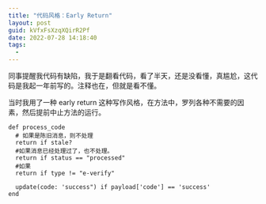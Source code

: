 ```yaml
---
title: "代码风格：Early Return"
layout: post
guid: kVfxFsXzqXQirR2Pf
date: 2022-07-28 14:18:40
tags:
  -
---
```


同事提醒我代码有缺陷，我于是翻看代码，看了半天，还是没看懂，真尴尬，这代码是我起一年前写的。注释也在，但就是看不懂。

当时我用了一种 early return 这种写作风格，在方法中，罗列各种不需要的因素，然后提前中止方法的运行。


```
def process_code
  # 如果是陈旧消息，则不处理
  return if stale?  
  #如果消息已经处理过了，也不处理。
  return if status == "processed" 
  #如果
  return if type != "e-verify" 

  update(code: 'success") if payload['code'] == 'success'
end
```